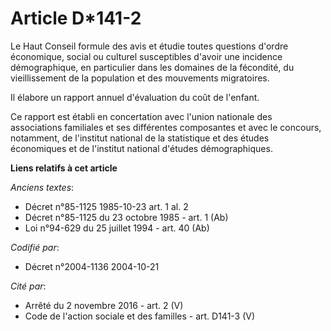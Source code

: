 # Article D*141-2

Le Haut Conseil formule des avis et étudie toutes questions d'ordre économique, social ou culturel susceptibles d'avoir une
incidence démographique, en particulier dans les domaines de la fécondité, du vieillissement de la population et des
mouvements migratoires.

Il élabore un rapport annuel d'évaluation du coût de l'enfant.

Ce rapport est établi en concertation avec l'union nationale des associations familiales et ses différentes composantes et
avec le concours, notamment, de l'institut national de la statistique et des études économiques et de l'institut national
d'études démographiques.

**Liens relatifs à cet article**

_Anciens textes_:

  - Décret n°85-1125 1985-10-23 art. 1 al. 2
  - Décret n°85-1125 du 23 octobre 1985 - art. 1 (Ab)
  - Loi n°94-629 du 25 juillet 1994 - art. 40 (Ab)

_Codifié par_:

  - Décret n°2004-1136 2004-10-21

_Cité par_:

  - Arrêté du 2 novembre 2016 - art. 2 (V)
  - Code de l'action sociale et des familles - art. D141-3 (V)
